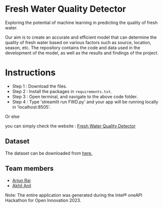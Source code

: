 # Fresh Water Quality Detector

Exploring the potential of machine learning in predicting the quality of fresh water. 

 Our aim is to create an accurate and efficient model that can determine the quality of fresh water based on various factors such as source, location, season, etc. The repository contains the code and data used in the development of the model, as well as the results and findings of the project.
 
 # Instructions
 
 - Step 1 : Download the files.
 - Step 2 : Install the packages in `requirements.txt`.
 - Step 3 : Open terminal, and navigate to the above code folder.
 - Step 4 : Type 'streamlit run FWD.py' and your app will be running locally in 'localhost:8505'.
 
 
 Or else
 
 you can simply check the website : [Fresh Water Quality Detector](https://arjunraj77-freshwaterqualitydetector-fwd-g5t41i.streamlit.app/)

 ## Dataset
 
 The dataset can be downloaded from [here.](https://s3-ap-southeast-1.amazonaws.com/he-public-data/datasetab75fb3.zip)
 
 ## Team members
 
 - [Arjun Raj](https://www.linkedin.com/in/arjun-raj-pala/)
 - [Akhil Anil](https://www.linkedin.com/in/akhil-m-anil-2bb54a122/)
 
  Note: The entire application was generated during the Intel® oneAPI Hackathon for Open Innovation 2023. 
 
 
